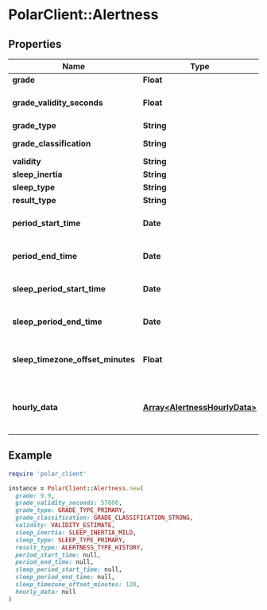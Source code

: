 # PolarClient::Alertness

## Properties

| Name | Type | Description | Notes |
| ---- | ---- | ----------- | ----- |
| **grade** | **Float** | Grade | [optional] |
| **grade_validity_seconds** | **Float** | Grade validity seconds | [optional] |
| **grade_type** | **String** | Grade type | [optional] |
| **grade_classification** | **String** | Grade classification | [optional] |
| **validity** | **String** | Validity | [optional] |
| **sleep_inertia** | **String** | Sleep inertia | [optional] |
| **sleep_type** | **String** | Sleep type | [optional] |
| **result_type** | **String** | Result type | [optional] |
| **period_start_time** | **Date** | Alertness period start time (UTC) | [optional] |
| **period_end_time** | **Date** | Alertness period end time (UTC) | [optional] |
| **sleep_period_start_time** | **Date** | Sleep period start time (UTC) | [optional] |
| **sleep_period_end_time** | **Date** | Sleep period end time (UTC) | [optional] |
| **sleep_timezone_offset_minutes** | **Float** | Sleep timezone offset minutes | [optional] |
| **hourly_data** | [**Array&lt;AlertnessHourlyData&gt;**](AlertnessHourlyData.md) | Alertness hourly data for the alertness period | [optional] |

## Example

```ruby
require 'polar_client'

instance = PolarClient::Alertness.new(
  grade: 9.9,
  grade_validity_seconds: 57600,
  grade_type: GRADE_TYPE_PRIMARY,
  grade_classification: GRADE_CLASSIFICATION_STRONG,
  validity: VALIDITY_ESTIMATE,
  sleep_inertia: SLEEP_INERTIA_MILD,
  sleep_type: SLEEP_TYPE_PRIMARY,
  result_type: ALERTNESS_TYPE_HISTORY,
  period_start_time: null,
  period_end_time: null,
  sleep_period_start_time: null,
  sleep_period_end_time: null,
  sleep_timezone_offset_minutes: 120,
  hourly_data: null
)
```

